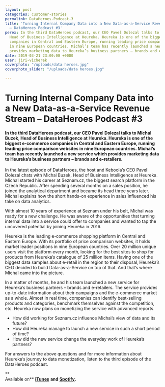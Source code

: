 ```yaml
---
layout: post
categories: customer-stories
permalink: DataHeroes-Podcast-3
title: 'Turning Internal Company Data into a New Data-as-a-Service Revenue Stream
  – DataHeroes Podcast #3'
perex: In the third DataHeroes podcast, our CEO Pavel Dolezal talks to Michal Buzek,
  Head of Business Intelligence at Heureka. Heureka is one of the biggest e-commerce
  companies in Central and Eastern Europe, running leading price comparison websites
  in nine European countries. Michal’s team has recently launched a new service which
  provides marketing data to Heureka’s business partners – brands and e-retailers.
date: 2019-03-21 23:00:00 +0000
user: jiri-vicherek
coverphoto: "/uploads/data heroes.jpg"
coverphoto_slider: "/uploads/data heroes.jpg"

---
```

# Turning Internal Company Data into a New Data-as-a-Service Revenue Stream – DataHeroes Podcast #3

#### **In the third DataHeroes podcast, our CEO Pavel Dolezal talks to Michal Buzek, Head of Business Intelligence at Heureka. Heureka is one of the biggest e-commerce companies in Central and Eastern Europe, running leading price comparison websites in nine European countries. Michal’s team has recently launched a new service which provides marketing data to Heureka’s business partners – brands and e-retailers.**

In the latest episode of DataHeroes, the host and Keboola’s CEO Pavel Dolezal chats with Michal Buzek, Head of Business Intelligence at Heureka. Michal started his career at Seznam.cz, the biggest search platform in the Czech Republic. After spending several months on a sales position, he joined the analytical department and became its head three years later. Michal explains how the short hands-on experience in sales influenced his take on data analytics.

With almost 10 years of experience at Seznam under his belt, Michal was ready for a new challenge. He was aware of the opportunities that turning internal data into a service could offer to companies and wanted to tap the uncovered potential by joining Heureka in 2016.

Heureka is the leading e-commerce shopping platform in Central and Eastern Europe. With its portfolio of price comparison websites, it holds market leader positions in nine European countries. Over 20 million unique users visit the platform every month, looking for the best sites to shop for products from Heureka’s catalogue of 25 million items. Having one of the biggest data samples about e-retail in the region to their disposal, Heureka’s CEO decided to build Data-as-a-Service on top of that. And that’s where Michal came into the picture.

In a matter of months, he and his team launched a new service for Heureka’s business partners – brands and e-retailers. The service provides up-to-date information about their campaigns and the e-commerce market as a whole. Almost in real time, companies can identify best-selling products and categories, benchmark themselves against the competition, etc. Heureka now plans on monetizing the service with advanced reports.

* How did working for Seznam.cz influence Michal’s view of data and its future?
* How did Heureka manage to launch a new service in such a short period of time?
* How did the new service change the everyday work of Heureka’s partners?

For answers to the above questions and for more information about Heureka’s journey to data monetization, listen to the third episode of the DataHeroes podcast.

**  
Available on** [**iTunes**](https://itunes.apple.com/us/podcast/dataheroes/id1442313148?mt=2) **and** [**Spotify**](https://open.spotify.com/episode/7tGIdenoaQeUNV7i8PKWm9?si=O0JEnVSQRA6fLAkJl8S0Bw)**.**